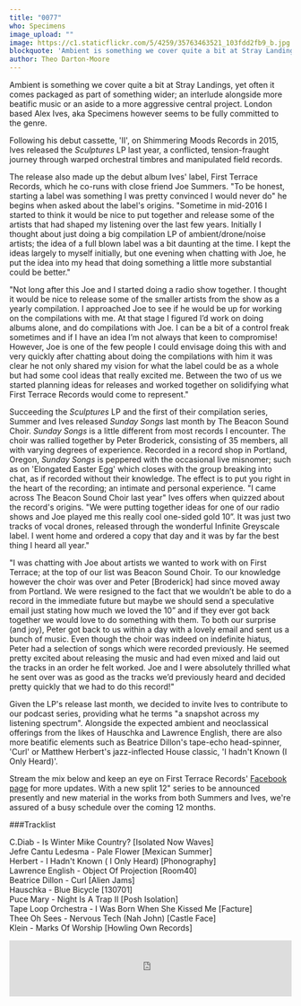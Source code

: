 ```yaml
---
title: "0077"
who: Specimens
image_upload: ""
image: https://c1.staticflickr.com/5/4259/35763463521_103fdd2fb9_b.jpg
blockquote: 'Ambient is something we cover quite a bit at Stray Landings, yet often it comes packaged as part of something wider; an interlude alongside more beatific music or an aside to a more aggressive central project. London based Alex Ives, aka Specimens however seems to be fully committed to the genre. '
author: Theo Darton-Moore
---
```

Ambient is something we cover quite a bit at Stray Landings, yet often it comes packaged as part of something wider; an interlude alongside more beatific music or an aside to a more aggressive central project. London based Alex Ives, aka Specimens however seems to be fully committed to the genre. 

Following his debut cassette, 'II', on Shimmering Moods Records in 2015, Ives released the _Sculptures_ LP last year, a conflicted, tension-fraught journey through warped orchestral timbres and manipulated field records. 

The release also made up the debut album Ives' label, First Terrace Records, which he co-runs with close friend Joe Summers. "To be honest, starting a label was something I was pretty convinced I would never do" he begins when asked about the label's origins. "Sometime in mid-2016 I started to think it would be nice to put together and release some of the artists that had shaped my listening over the last few years. Initially I thought about just doing a big compilation LP of ambient/drone/noise artists; the idea of a full blown label was a bit daunting at the time. I kept the ideas largely to myself initially, but one evening when chatting with Joe, he put the idea into my head that doing something a little more substantial could be better."

"Not long after this Joe and I started doing a radio show together. I thought it would be nice to release some of the smaller artists from the show as a yearly compilation. I approached Joe to see if he would be up for working on the compilations with me. At that stage I figured I’d work on doing albums alone, and do compilations with Joe. I can be a bit of a control freak sometimes and if I have an idea I’m not always that keen to compromise! However, Joe is one of the few people I could envisage doing this with and very quickly after chatting about doing the compilations with him it was clear he not only shared my vision for what the label could be as a whole but had some cool ideas that really excited me. Between the two of us we started planning ideas for releases and worked together on solidifying what First Terrace Records would come to represent." 

Succeeding the _Sculptures_ LP and the first of their compilation series, Summer and Ives released _Sunday Songs_ last month by The Beacon Sound Choir. _Sunday Songs_ is a little different from most records I encounter. The choir was rallied together by Peter Broderick, consisting of 35 members, all with varying degrees of experience. Recorded in a record shop in Portland, Oregon, _Sunday Songs_ is peppered with the occasional live misnomer; such as on 'Elongated Easter Egg' which closes with the group breaking into chat, as if recorded without their knowledge. The effect is to put you right in the heart of the recording; an intimate and personal experience. "I came across The Beacon Sound Choir last year" Ives offers when quizzed about the record's origins. "We were putting together ideas for one of our radio shows and Joe played me this really cool one-sided gold 10”. It was just two tracks of vocal drones, released through the wonderful Infinite Greyscale label. I went home and ordered a copy that day and it was by far the best thing I heard all year."

"I was chatting with Joe about artists we wanted to work with on First Terrace; at the top of our list was Beacon Sound Choir. To our knowledge however the choir was over and Peter [Broderick] had since moved away from Portland. We were resigned to the fact that we wouldn’t be able to do a record in the immediate future but maybe we should send a speculative email just stating how much we loved the 10” and if they ever got back together we would love to do something with them. To both our surprise (and joy), Peter got back to us within a day with a lovely email and sent us a bunch of music. Even though the choir was indeed on indefinite hiatus, Peter had a selection of songs which were recorded previously. He seemed pretty excited about releasing the music and had even mixed and laid out the tracks in an order he felt worked. Joe and I were absolutely thrilled what he sent over was as good as the tracks we’d previously heard and decided pretty quickly that we had to do this record!"

Given the LP's release last month, we decided to invite Ives to contribute to our podcast series, providing what he terms "a snapshot across my listening spectrum".  Alongside the expected ambient and neoclassical offerings from the likes of Hauschka and Lawrence English, there are also more beatific elements such as Beatrice Dillon's tape-echo head-spinner, 'Curl' or Matthew Herbert's jazz-inflected House classic, 'I hadn't Known (I Only Heard)'. 

Stream the mix below and keep an eye on First Terrace Records' [Facebook page](https://www.facebook.com/firstterracerecords/) for more updates. With a new split 12" series to be announced presently and new material in the works from both Summers and Ives, we're assured of a busy schedule over the coming 12 months.

###Tracklist

C.Diab - Is Winter Mike Country? [Isolated Now Waves] <br>
Jefre Cantu Ledesma - Pale Flower [Mexican Summer] <br>
Herbert - I Hadn't Known ( I Only Heard) [Phonography] <br>
Lawrence English -  Object Of Projection [Room40] <br>
Beatrice Dillon - Curl [Alien Jams] <br>
Hauschka - Blue Bicycle [130701] <br>
Puce Mary - Night Is A Trap II [Posh Isolation] <br>
Tape Loop Orchestra - I Was Born When She Kissed Me [Facture] <br>
Thee Oh Sees - Nervous Tech (Nah John) [Castle Face] <br>
Klein - Marks Of Worship [Howling Own Records] <br>

<iframe width="100%" height="100" src="https://www.mixcloud.com/widget/iframe/?feed=https%3A%2F%2Fwww.mixcloud.com%2Fstraylandings%2F0077-specimens%2F&light=1" frameborder="0"></iframe>
